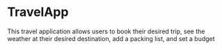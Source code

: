 # TravelApp
This travel application allows users to book their desired trip, see the weather at their desired destination, add a packing list, and set a budget     
